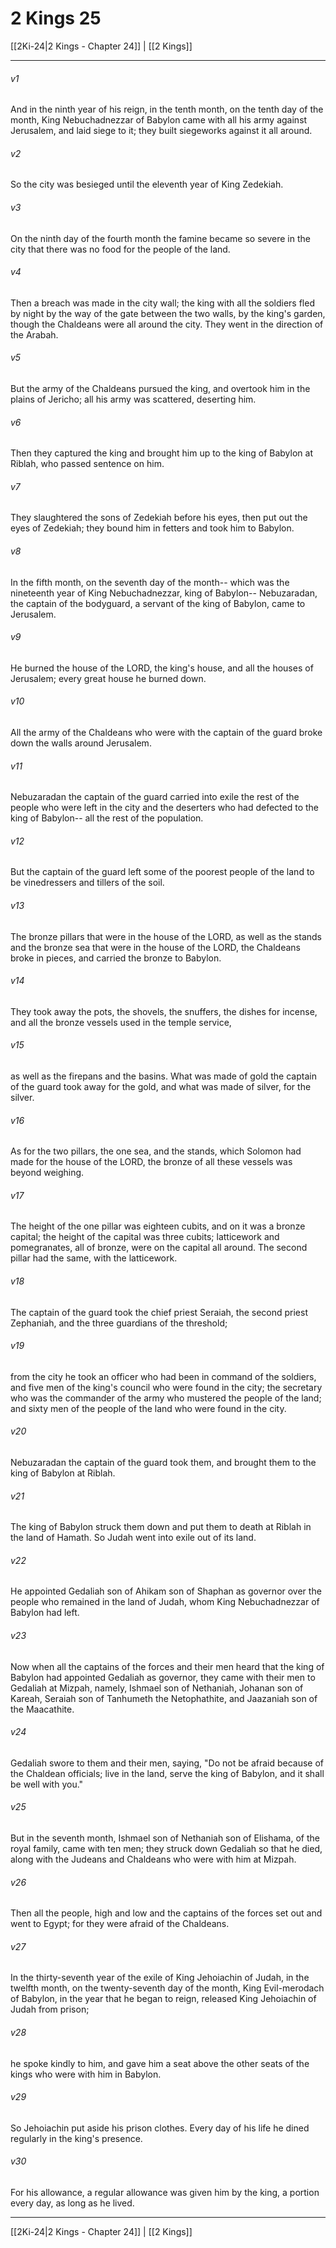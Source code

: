 # 2 Kings 25

[[2Ki-24|2 Kings - Chapter 24]] | [[2 Kings]]
***

###### v1
And in the ninth year of his reign, in the tenth month, on the tenth day of the month, King Nebuchadnezzar of Babylon came with all his army against Jerusalem, and laid siege to it; they built siegeworks against it all around.
###### v2
So the city was besieged until the eleventh year of King Zedekiah.
###### v3
On the ninth day of the fourth month the famine became so severe in the city that there was no food for the people of the land.
###### v4
Then a breach was made in the city wall; the king with all the soldiers fled by night by the way of the gate between the two walls, by the king's garden, though the Chaldeans were all around the city. They went in the direction of the Arabah.
###### v5
But the army of the Chaldeans pursued the king, and overtook him in the plains of Jericho; all his army was scattered, deserting him.
###### v6
Then they captured the king and brought him up to the king of Babylon at Riblah, who passed sentence on him.
###### v7
They slaughtered the sons of Zedekiah before his eyes, then put out the eyes of Zedekiah; they bound him in fetters and took him to Babylon.
###### v8
In the fifth month, on the seventh day of the month-- which was the nineteenth year of King Nebuchadnezzar, king of Babylon-- Nebuzaradan, the captain of the bodyguard, a servant of the king of Babylon, came to Jerusalem.
###### v9
He burned the house of the LORD, the king's house, and all the houses of Jerusalem; every great house he burned down.
###### v10
All the army of the Chaldeans who were with the captain of the guard broke down the walls around Jerusalem.
###### v11
Nebuzaradan the captain of the guard carried into exile the rest of the people who were left in the city and the deserters who had defected to the king of Babylon-- all the rest of the population.
###### v12
But the captain of the guard left some of the poorest people of the land to be vinedressers and tillers of the soil.
###### v13
The bronze pillars that were in the house of the LORD, as well as the stands and the bronze sea that were in the house of the LORD, the Chaldeans broke in pieces, and carried the bronze to Babylon.
###### v14
They took away the pots, the shovels, the snuffers, the dishes for incense, and all the bronze vessels used in the temple service,
###### v15
as well as the firepans and the basins. What was made of gold the captain of the guard took away for the gold, and what was made of silver, for the silver.
###### v16
As for the two pillars, the one sea, and the stands, which Solomon had made for the house of the LORD, the bronze of all these vessels was beyond weighing.
###### v17
The height of the one pillar was eighteen cubits, and on it was a bronze capital; the height of the capital was three cubits; latticework and pomegranates, all of bronze, were on the capital all around. The second pillar had the same, with the latticework.
###### v18
The captain of the guard took the chief priest Seraiah, the second priest Zephaniah, and the three guardians of the threshold;
###### v19
from the city he took an officer who had been in command of the soldiers, and five men of the king's council who were found in the city; the secretary who was the commander of the army who mustered the people of the land; and sixty men of the people of the land who were found in the city.
###### v20
Nebuzaradan the captain of the guard took them, and brought them to the king of Babylon at Riblah.
###### v21
The king of Babylon struck them down and put them to death at Riblah in the land of Hamath. So Judah went into exile out of its land.
###### v22
He appointed Gedaliah son of Ahikam son of Shaphan as governor over the people who remained in the land of Judah, whom King Nebuchadnezzar of Babylon had left.
###### v23
Now when all the captains of the forces and their men heard that the king of Babylon had appointed Gedaliah as governor, they came with their men to Gedaliah at Mizpah, namely, Ishmael son of Nethaniah, Johanan son of Kareah, Seraiah son of Tanhumeth the Netophathite, and Jaazaniah son of the Maacathite.
###### v24
Gedaliah swore to them and their men, saying, "Do not be afraid because of the Chaldean officials; live in the land, serve the king of Babylon, and it shall be well with you."
###### v25
But in the seventh month, Ishmael son of Nethaniah son of Elishama, of the royal family, came with ten men; they struck down Gedaliah so that he died, along with the Judeans and Chaldeans who were with him at Mizpah.
###### v26
Then all the people, high and low and the captains of the forces set out and went to Egypt; for they were afraid of the Chaldeans.
###### v27
In the thirty-seventh year of the exile of King Jehoiachin of Judah, in the twelfth month, on the twenty-seventh day of the month, King Evil-merodach of Babylon, in the year that he began to reign, released King Jehoiachin of Judah from prison;
###### v28
he spoke kindly to him, and gave him a seat above the other seats of the kings who were with him in Babylon.
###### v29
So Jehoiachin put aside his prison clothes. Every day of his life he dined regularly in the king's presence.
###### v30
For his allowance, a regular allowance was given him by the king, a portion every day, as long as he lived.

***

[[2Ki-24|2 Kings - Chapter 24]] | [[2 Kings]]
